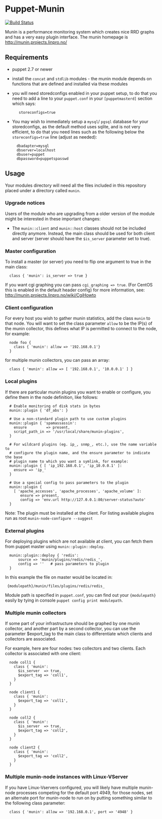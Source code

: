 # Puppet-Munin

[![Build Status](https://travis-ci.org/duritong/puppet-munin.png?branch=master)](https://travis-ci.org/duritong/puppet-munin)

Munin is a performance monitoring system which creates nice RRD graphs and has
a very easy plugin interface. The munin homepage is http://munin.projects.linpro.no/

## Requirements

   * puppet 2.7 or newer
   * install the `concat` and `stdlib` modules - the munin module depends on functions that are defined and installed via these modules
   * you will need storedconfigs enabled in your puppet setup, to do that you need to add a line to your `puppet.conf` in your `[puppetmasterd]` section which says:

            storeconfigs=true

   * You may wish to immediately setup a `mysql`/ `pgsql` database for your storedconfigs, as
   the default method uses sqlite, and is not very efficient, to do that you need lines
   such as the following below the `storeconfigs=true` line (adjust as needed):

           dbadapter=mysql
           dbserver=localhost
           dbuser=puppet
           dbpassword=puppetspasswd
    
## Usage

Your modules directory will need all the files included in this repository placed under a directory called `munin`.

### Upgrade notices

Users of the module who are upgrading from a older version of the module might be interested in these important changes:

 * The `munin::client` and `munin::host` classes should not be included
   directly anymore. Instead, the main class should be used for both client and
   server (server should have the `$is_server` parameter set to true).

### Master configuration

To install a master (or server) you need to flip one argument to true in the main class:

      class { 'munin': is_server => true }

If you want cgi graphing you can pass `cgi_graphing => true`. (For CentOS this is enabled in the default header config) for more information, see: http://munin.projects.linpro.no/wiki/CgiHowto

### Client configuration

For every host you wish to gather munin statistics, add the class `munin` to that
node. You will want to set the class parameter `allow` to be the IP(s) of the munin
collector, this defines what IP is permitted to connect to the node, for example:

      node foo {
        class { 'munin': allow => '192.168.0.1'}
      }

for multiple munin collectors, you can pass an array:

      class { 'munin': allow => [ '192.168.0.1', '10.0.0.1' ] }

### Local plugins

If there are particular munin plugins you want to enable or configure, you define them
in the node definition, like follows:

      # Enable monitoring of disk stats in bytes
      munin::plugin { 'df_abs': }

      # Use a non-standard plugin path to use custom plugins
      munin::plugin { 'spamassassin':
        ensure         => present,
        script_path_in => '/usr/local/share/munin-plugins',
      }
    
      # For wildcard plugins (eg. ip_, snmp_, etc.), use the name variable to
      # configure the plugin name, and the ensure parameter to indicate the base
      # plugin name to which you want a symlink, for example:
      munin::plugin { [ 'ip_192.168.0.1', 'ip_10.0.0.1' ]:
        ensure => 'ip_'
      }
    
      # Use a special config to pass parameters to the plugin
      munin::plugin {
        [ 'apache_accesses', 'apache_processes', 'apache_volume' ]:
           ensure => present,
           config => 'env.url http://127.0.0.1:80/server-status?auto'
      }

Note: The plugin must be installed at the client. For listing available plugins run as root `munin-node-configure --suggest`      
      
### External plugins

For deploying plugins which are not available at client, you can fetch them from puppet
master using `munin::plugin::deploy`.

      munin::plugin::deploy { 'redis':
          source => 'munin/plugins/redis/redis_',
          config => ''   # pass parameters to plugin
      }

In this example the file on master would be located in:
    
     {modulepath}/munin/files/plugins/redis/redis_
     
Module path is specified in `puppet.conf`, you can find out your `{modulepath}` easily by tying 
in console `puppet config print modulepath`.


### Multiple munin collectors

If some part of your infrastructure should be graphed by one munin collector,
and another part by a second collector, you can use the parameter $export_tag
to the main class to differentiate which clients and collectors are associated.

For example, here are four nodes: two collectors and two clients. Each
collector is associated with one client:

      node coll1 {
        class { 'munin':
          $is_server  => true,
          $export_tag => 'coll1',
        }
      }

      node client1 {
        class { 'munin':
          $export_tag => 'coll1',
        }
      }

      node coll2 {
        class { 'munin':
          $is_server  => true,
          $export_tag => 'coll2',
        }
      }

      node client2 {
        class { 'munin':
          $export_tag => 'coll2',
        }
      }

### Multiple munin-node instances with Linux-VServer

If you have Linux-Vservers configured, you will likely have multiple munin-node processes
competing for the default port 4949, for those nodes, set an alternate port for munin-node
to run on by putting something similar to the following class parameter:

      class { 'munin': allow => '192.168.0.1', port => '4948' }

